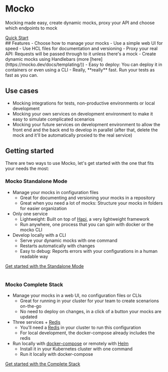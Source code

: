 <div class="jumbotron">
    <h1 class="display-4">Mocko</h1>
    <p class="lead">Mocking made easy, create dynamic mocks, proxy your API and choose which endpoints to mock</p>
    <div class="text-center">
        <a class="btn btn-primary btn-lg" href="https://cdt.one/L9ck7Gl" role="button">Quick Start</a>
    </div>
</div>
<!-- TODO add image -->
## Features
- Choose how to manage your mocks
    - Use a simple web UI for speed
    - Use HCL files for documentation and versioning
- Proxy your real API: Requests will be passed through to it unless there's a mock
- Create dynamic mocks using Handlebars (more [here](https://mocko.dev/docs/templating/))
- Easy to deploy: You can deploy it in containers or even using a CLI <!-- TODO reference for deploy doc -->
- Really, **really** fast. Run your tests as fast as you can.

## Use cases
- Mocking integrations for tests, non-productive environments or local development
- Mocking your own services on development environment to make it easy to simulate
complicated scenarios
- Mocking your future services on development environment to allow the front end and
the back end to develop in parallel (after that, delete the mock and it'll be automatically
proxied to the real service) 

## Getting started
There are two ways to use Mocko, let's get started with the one that fits your needs
the most:

### Mocko Standalone Mode
- Manage your mocks in configuration files
    - Great for documenting and versioning your mocks in a repository
    - Great when you need a lot of mocks: Structure your mocks in folders
    for easier organization
- Only one service
    - Lightweight: Built on top of [Hapi](https://hapi.dev/), a very lightweight framework
    - Run anywhere, one process that you can spin with docker or the mocko CLI
- Develop locally with a CLI
    - Serve your dynamic mocks with one command
    - Restarts automatically with changes
    - Easy to debug: Reports errors with your configurations in a human readable way
<div class="d-flex justify-content-center">
    <a class="btn btn-primary btn-lg" href="https://cdt.one/Q6afhJ4" role="button">Get started with the Standalone Mode</a>
</div>
<br/>

### Mocko Complete Stack
- Manage your mocks in a web UI, no configuration files or CLIs
    - Great for running in your cluster for your team to create scenarions on-the-go
    - No need to deploy on changes, in a click of a button your mocks are updated
- Three services + [Redis](https://cdt.one/gFlZdpS)
    - You'll need a [Redis](https://cdt.one/gFlZdpS) in your cluster to run this configuration
    - For local development, the docker-compose already includes the redis
- Run locally with [docker-compose](https://cdt.one/CUemuMt) or remotely with [Helm](https://cdt.one/AuWLMKA)
    - Install it in your Kubernetes cluster with one command
    - Run it locally with docker-compose


<div class="d-flex justify-content-center">
    <a class="btn btn-primary btn-lg" href="https://cdt.one/EKAUL29" role="button">Get started with the Complete Stack</a>
</div>
<img src="https://cdt.one/v2v5MZS.gif" style="display: none;"/>
